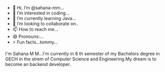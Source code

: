 - 👋 Hi, I’m @sahana-mm...
- 👀 I’m interested in coding...
- 🌱 I’m currently learning Java...
- 💞️ I’m looking to collaborate on..
- 📫 How to reach me...
- 😄 Pronouns:...
- ⚡ Fun facts...tommy...

<!--
sahana-mm/sahana-mm is a ✨ special ✨ repository because its `README.md` (this file) appears on your GitHub profile.
You can click the Preview link to take a look at your changes.
-->
I'm Sahana M M...I'm currently in 8 th semester of my Bachelors degree in GECH in the strem of Computer Science and Engineering.My dream is to become an backend developer.
